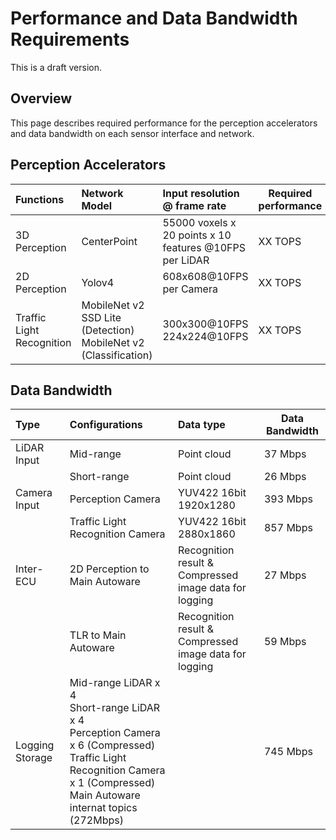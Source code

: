 # Performance and Data Bandwidth Requirements

This is a draft version.

## Overview

This page describes required performance for the perception accelerators and data bandwidth on each sensor interface and network.

## Perception Accelerators

| Functions                 | Network Model                                                      | Input resolution @ frame rate                              | Required performance |
| :------------------------ | :----------------------------------------------------------------- | :--------------------------------------------------------- | -------------------- |
| 3D Perception             | CenterPoint                                                        | 55000 voxels x 20 points x 10<br>features @10FPS per LiDAR | XX TOPS              |
| 2D Perception             | Yolov4                                                             | 608x608@10FPS per Camera                                   | XX TOPS              |
| Traffic Light Recognition | MobileNet v2 SSD Lite (Detection)<br>MobileNet v2 (Classification) | 300x300@10FPS<br>224x224@10FPS                             | XX TOPS              |

## Data Bandwidth

| Type            | Configurations                                                                                                                                                                         | Data type                                                 | Data Bandwidth |
| :-------------- | :------------------------------------------------------------------------------------------------------------------------------------------------------------------------------------- | :-------------------------------------------------------- | -------------- |
| LiDAR Input     | Mid-range                                                                                                                                                                              | Point cloud                                               | 37 Mbps        |
|                 | Short-range                                                                                                                                                                            | Point cloud                                               | 26 Mbps        |
| Camera Input    | Perception Camera                                                                                                                                                                      | YUV422 16bit<br>1920x1280                                 | 393 Mbps       |
|                 | Traffic Light Recognition Camera                                                                                                                                                       | YUV422 16bit<br>2880x1860                                 | 857 Mbps       |
| Inter-ECU       | 2D Perception to Main Autoware                                                                                                                                                         | Recognition result &<br>Compressed image data for logging | 27 Mbps        |
|                 | TLR to Main Autoware                                                                                                                                                                   | Recognition result &<br>Compressed image data for logging | 59 Mbps        |
| Logging Storage | Mid-range LiDAR x 4<br>Short-range LiDAR x 4<br>Perception Camera x 6 (Compressed)<br>Traffic Light Recognition Camera x 1 (Compressed)<br>Main Autoware internat topics (272Mbps)<br> |                                                           | 745 Mbps       |
